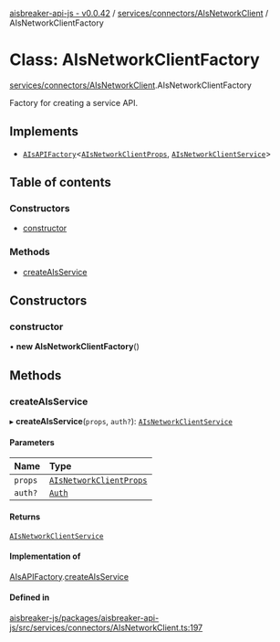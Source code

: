 [aisbreaker-api-js - v0.0.42](../README.md) / [services/connectors/AIsNetworkClient](../modules/services_connectors_AIsNetworkClient.md) / AIsNetworkClientFactory

# Class: AIsNetworkClientFactory

[services/connectors/AIsNetworkClient](../modules/services_connectors_AIsNetworkClient.md).AIsNetworkClientFactory

Factory for creating a service API.

## Implements

- [`AIsAPIFactory`](../interfaces/api_AIsService.AIsAPIFactory.md)<[`AIsNetworkClientProps`](../interfaces/services_connectors_AIsNetworkClient.AIsNetworkClientProps.md), [`AIsNetworkClientService`](services_connectors_AIsNetworkClient.AIsNetworkClientService.md)\>

## Table of contents

### Constructors

- [constructor](services_connectors_AIsNetworkClient.AIsNetworkClientFactory.md#constructor)

### Methods

- [createAIsService](services_connectors_AIsNetworkClient.AIsNetworkClientFactory.md#createaisservice)

## Constructors

### constructor

• **new AIsNetworkClientFactory**()

## Methods

### createAIsService

▸ **createAIsService**(`props`, `auth?`): [`AIsNetworkClientService`](services_connectors_AIsNetworkClient.AIsNetworkClientService.md)

#### Parameters

| Name | Type |
| :------ | :------ |
| `props` | [`AIsNetworkClientProps`](../interfaces/services_connectors_AIsNetworkClient.AIsNetworkClientProps.md) |
| `auth?` | [`Auth`](../interfaces/api_models_Auth.Auth.md) |

#### Returns

[`AIsNetworkClientService`](services_connectors_AIsNetworkClient.AIsNetworkClientService.md)

#### Implementation of

[AIsAPIFactory](../interfaces/api_AIsService.AIsAPIFactory.md).[createAIsService](../interfaces/api_AIsService.AIsAPIFactory.md#createaisservice)

#### Defined in

[aisbreaker-js/packages/aisbreaker-api-js/src/services/connectors/AIsNetworkClient.ts:197](https://github.com/aisbreaker/aisbreaker-js/blob/develop/packages/aisbreaker-api-js/src/services/connectors/AIsNetworkClient.ts#L197)
